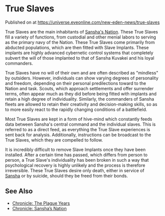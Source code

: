 # True Slaves
Published on  at https://universe.eveonline.com/new-eden-news/true-slaves

True Slaves are the main inhabitants of [Sansha's Nation](6dFZYDkE3R4BRF9w21mtjP). These True Slaves fill a variety of
functions, from custodial and other menial labors to serving as the
primary navy of the Nation. These True Slaves come primarily from
abducted populations, which are then fitted with Slave Implants. These
implants are highly advanced cybernetic control systems that completely
subvert the will of those implanted to that of Sansha Kuvakei and his
loyal commanders.

True Slaves have no will of their own and are often described as
"mindless" by outsiders. However, individuals can show varying degrees
of personality and freedom, depending on their personal predilections
toward to the Nation and task. Scouts, which approach settlements and
offer surrender terms, often appear much as they did before being fitted
with implants and retain a high degree of individuality. Similarly,
the commanders of Sansha fleets are allowed to retain their creativity
and decision-making skills, so as to more easily react to the rapidly
changing conditions of a battlefield.

Most True Slaves are kept in a form of hive-mind which constantly feeds
data between Sansha's central command and the individual slaves. This is
referred to as a direct feed, as everything the True Slave experiences
is sent back for analysis. Additionally, instructions can be broadcast
to the True Slaves, which they are compelled to follow.

It is incredibly difficult to remove Slave Implants once they have been
installed. After a certain time has passed, which differs from person to
person, a True Slave's individuality has been broken in such a way that
psychological recovery is highly unlikely and the process is therefore irreversible. These True Slaves desire only death, either in service of
[Sansha](17GtFlYwgztQDPD4Uotuv8) or by suicide, should they be freed
from their bonds.

See Also
--------
-   [Chronicle: The Plague Years](1D9z2tlHJSNpjNDolf259a)
-   [Chronicle: Sansha’s Nation](7K4ViFAOtnVGwcHrMMa6Yv)
